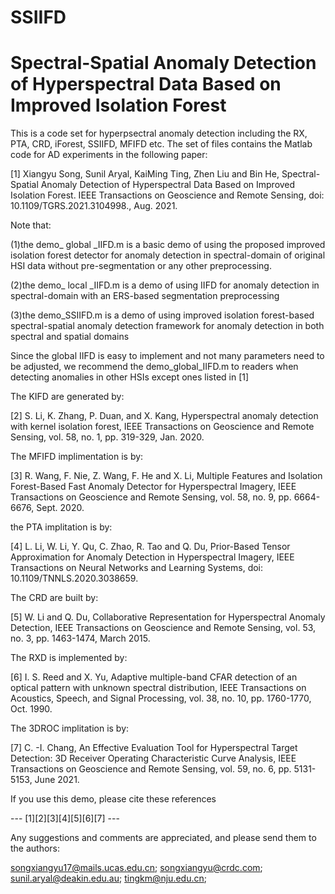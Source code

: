 # SSIIFD
# Spectral-Spatial Anomaly Detection of Hyperspectral Data Based on Improved Isolation Forest
This is a code set for hyperpsectral anomaly detection including the RX, PTA, CRD, iForest, SSIIFD, MFIFD etc.
The set of files contains the Matlab code for AD experiments in the following paper:

[1] Xiangyu Song, Sunil Aryal, KaiMing Ting, Zhen Liu and Bin He, 
Spectral-Spatial Anomaly Detection of Hyperspectral Data Based on Improved Isolation Forest. 
IEEE Transactions on Geoscience and Remote Sensing, doi: 10.1109/TGRS.2021.3104998., Aug. 2021.

Note that: 

(1)the demo_ global _IIFD.m is a basic demo of using the proposed improved isolation forest detector for
anomaly detection in spectral-domain of original HSI data without pre-segmentation or any other preprocessing. 

(2)the demo_ local _IIFD.m is a demo of using IIFD for anomaly detection in spectral-domain with an ERS-based segmentation preprocessing

(3)the demo_SSIIFD.m is a demo of using improved isolation forest-based spectral-spatial anomaly detection framework for anomaly detection 
in both spectral and spatial domains

Since the global IIFD is easy to implement and not many parameters need to be adjusted, we recommend the demo_global_IIFD.m to readers
when detecting anomalies in other HSIs except ones listed in [1]

The KIFD are generated by:

[2] S. Li, K. Zhang, P. Duan, and X. Kang, 
Hyperspectral anomaly detection with kernel isolation forest, 
IEEE Transactions on Geoscience and Remote Sensing, vol. 58, no. 1, pp. 319-329, Jan. 2020.

The MFIFD implimentation is by:

[3] R. Wang, F. Nie, Z. Wang, F. He and X. Li, 
Multiple Features and Isolation Forest-Based Fast Anomaly Detector for Hyperspectral Imagery, 
IEEE Transactions on Geoscience and Remote Sensing, vol. 58, no. 9, pp. 6664-6676, Sept. 2020.

the PTA implitation is by:

[4] L. Li, W. Li, Y. Qu, C. Zhao, R. Tao and Q. Du, 
Prior-Based Tensor Approximation for Anomaly Detection in Hyperspectral Imagery, 
IEEE Transactions on Neural Networks and Learning Systems,  doi: 10.1109/TNNLS.2020.3038659.

The CRD are built by:

[5] W. Li and Q. Du, 
Collaborative Representation for Hyperspectral Anomaly Detection,
IEEE Transactions on Geoscience and Remote Sensing, vol. 53, no. 3, pp. 1463-1474, March 2015.

The RXD is implemented by:

[6] I. S. Reed and X. Yu, 
Adaptive multiple-band CFAR detection of an optical pattern with unknown spectral distribution,
IEEE Transactions on Acoustics, Speech, and Signal Processing, vol. 38, no. 10, pp. 1760-1770, Oct. 1990.

The 3DROC implitation is by:

[7] C. -I. Chang, 
An Effective Evaluation Tool for Hyperspectral Target Detection: 3D Receiver Operating Characteristic Curve Analysis,
IEEE Transactions on Geoscience and Remote Sensing, vol. 59, no. 6, pp. 5131-5153, June 2021.


If you use this demo, please cite these references

 --- [1][2][3][4][5][6][7] ---

Any suggestions and comments are appreciated, and please send them to the authors: 

 songxiangyu17@mails.ucas.edu.cn;
 songxiangyu@crdc.com;
 sunil.aryal@deakin.edu.au;
 tingkm@nju.edu.cn;
